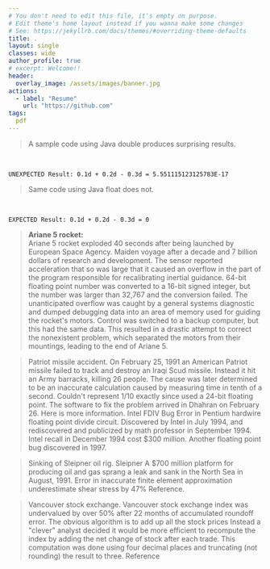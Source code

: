 ```yaml
---
# You don't need to edit this file, it's empty on purpose.
# Edit theme's home layout instead if you wanna make some changes
# See: https://jekyllrb.com/docs/themes/#overriding-theme-defaults
title: .                                                      
layout: single
classes: wide
author_profile: true
# excerpt: Welcome!!
header:
  overlay_image: /assets/images/banner.jpg
actions:
  - label: "Resume"
    url: "https://github.com"
tags:
  pdf
---
```

<div id="adobe-dc-view" style="width: 800px;"></div>

> A sample code using Java double produces surprising results.
<br />

```UNEXPECTED Result: 0.1d + 0.2d - 0.3d = 5.551115123125783E-17 ```

<script src="https://gist.github.com/viraj-vs/041d25ef3fd2913e8e99f3731d06aca9.js"></script>

> Same code using Java float does not.
<br />

```EXPECTED Result: 0.1d + 0.2d - 0.3d = 0 ```
<script src="https://gist.github.com/viraj-vs/b7816ec8892a12c82aba4535aa90cb5b.js"></script>

> **Ariane 5 rocket:** <br />
> Ariane 5 rocket exploded 40 seconds after being launched by European Space Agency. Maiden voyage after a decade and 7 billion dollars of research and development. The sensor reported acceleration that so was large that it caused an overflow in the part of the program responsible for recalibrating inertial guidance. 64-bit floating point number was converted to a 16-bit signed integer, but the number was larger than 32,767 and the conversion failed. The unanticipated overflow was caught by a general systems diagnostic and dumped debugging data into an area of memory used for guiding the rocket's motors. Control was switched to a backup computer, but this had the same data. This resulted in a drastic attempt to correct the nonexistent problem, which separated the motors from their mountings, leading to the end of Ariane 5.

> Patriot missile accident. On February 25, 1991 an American Patriot missile failed to track and destroy an Iraqi Scud missile. Instead it hit an Army barracks, killing 26 people. The cause was later determined to be an inaccurate calculation caused by measuring time in tenth of a second. Couldn't represent 1/10 exactly since used a 24-bit floating point. The software to fix the problem arrived in Dhahran on February 26. Here is more information.
Intel FDIV Bug Error in Pentium hardwire floating point divide circuit. Discovered by Intel in July 1994, and rediscovered and publicized by math professor in September 1994. Intel recall in December 1994 cost $300 million. Another floating point bug discovered in 1997.

> Sinking of Sleipner oil rig. Sleipner A $700 million platform for producing oil and gas sprang a leak and sank in the North Sea in August, 1991. Error in inaccurate finite element approximation underestimate shear stress by 47% Reference.

> Vancouver stock exchange. Vancouver stock exchange index was undervalued by over 50% after 22 months of accumulated roundoff error. The obvious algorithm is to add up all the stock prices Instead a "clever" analyst decided it would be more efficient to recompute the index by adding the net change of stock after each trade. This computation was done using four decimal places and truncating (not rounding) the result to three. Reference
